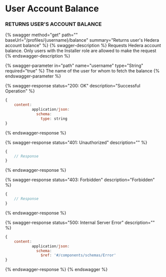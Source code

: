 # User Account Balance

### RETURNS USER'S ACCOUNT BALANCE

{% swagger method="get" path="" baseUrl="/profiles/{username}/balance" summary="Returns user's Hedera account balance" %}
{% swagger-description %}
Requests Hedera account balance. Only users with the Installer role are allowed to make the request
{% endswagger-description %}

{% swagger-parameter in="path" name="username" type="String" required="true" %}
The name of the user for whom to fetch the balance
{% endswagger-parameter %}

{% swagger-response status="200: OK" description="Successful Operation" %}

```javascript
{
    content:
            application/json:
              schema:
                type: string
}
```

{% endswagger-response %}

{% swagger-response status="401: Unauthorized" description="" %}

```javascript
{
    // Response
}
```

{% endswagger-response %}

{% swagger-response status="403: Forbidden" description="Forbidden" %}

```javascript
{
    // Response
}
```

{% endswagger-response %}

{% swagger-response status="500: Internal Server Error" description="" %}

```javascript
{
    content:
            application/json:
              schema:
                $ref: '#/components/schemas/Error'
}
```

{% endswagger-response %}
{% endswagger %}

